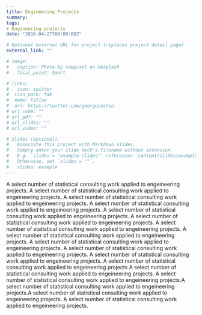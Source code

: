 ```yaml
---
title: Engineering Projects
summary: 
tags:
- Engineering projects
date: "2016-04-27T00:00:00Z"

# Optional external URL for project (replaces project detail page).
external_link: ""

# image:
#   caption: Photo by rawpixel on Unsplash
#   focal_point: Smart

# links:
# - icon: twitter
#  icon_pack: fab
#  name: Follow
#  url: https://twitter.com/georgecushen
# url_code: ""
# url_pdf: ""
# url_slides: ""
# url_video: ""

# Slides (optional).
#   Associate this project with Markdown slides.
#   Simply enter your slide deck's filename without extension.
#   E.g. `slides = "example-slides"` references `content/slides/example-slides.md`.
#   Otherwise, set `slides = ""`.
#   slides: example
---
```


A select number of statistical consulting work applied to engeineering projects.
A select number of statistical consulting work applied to engeineering projects.
A select number of statistical consulting work applied to engeineering projects.
A select number of statistical consulting work applied to engeineering projects.
A select number of statistical consulting work applied to engeineering projects.
A select number of statistical consulting work applied to engeineering projects.
A select number of statistical consulting work applied to engeineering projects.
A select number of statistical consulting work applied to engeineering projects.
A select number of statistical consulting work applied to engeineering projects.
A select number of statistical consulting work applied to engeineering projects.
A select number of statistical consulting work applied to engeineering projects.
A select number of statistical consulting work applied to engeineering projects
A select number of statistical consulting work applied to engeineering projects.
A select number of statistical consulting work applied to engeineering projects.A select number of statistical consulting work applied to engeineering projects.A select number of statistical consulting work applied to engeineering projects.
A select number of statistical consulting work applied to engeineering projects.

